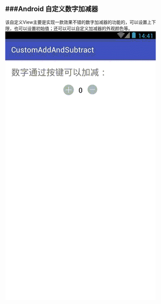 ###Android 自定义数字加减器
---------------------
该自定义View主要是实现一款效果不错的数字加减器的功能的，可以设置上下限，也可以设置初始值；还可以可以自定义加减器的外观颜色等。
![add_sub](add_sub.gif)
